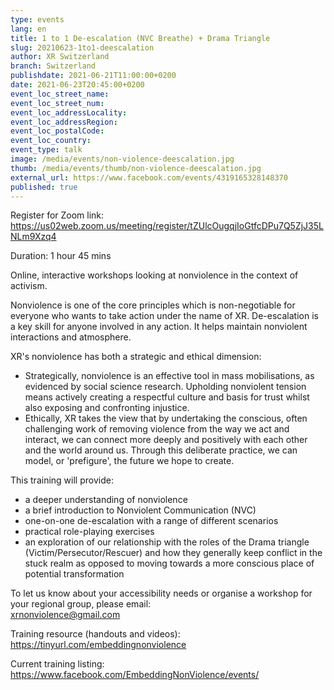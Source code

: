 ```yaml
---
type: events
lang: en
title: 1 to 1 De-escalation (NVC Breathe) + Drama Triangle
slug: 20210623-1to1-deescalation
author: XR Switzerland
branch: Switzerland
publishdate: 2021-06-21T11:00:00+0200
date: 2021-06-23T20:45:00+0200
event_loc_street_name: 
event_loc_street_num: 
event_loc_addressLocality: 
event_loc_addressRegion: 
event_loc_postalCode: 
event_loc_country: 
event_type: talk
image: /media/events/non-violence-deescalation.jpg
thumb: /media/events/thumb/non-violence-deescalation.jpg
external_url: https://www.facebook.com/events/4319165328148370
published: true
---
```

Register for Zoom link:\
<https://us02web.zoom.us/meeting/register/tZUlcOugqjIoGtfcDPu7Q5ZjJ35LNLm9Xzq4>

Duration: 1 hour 45 mins

Online, interactive workshops looking at nonviolence in the context of activism.

Nonviolence is one of the core principles which is non-negotiable for everyone who wants to take action under the name of XR. De-escalation is a key skill for anyone involved in any action. It helps maintain nonviolent interactions and atmosphere.

XR's nonviolence has both a strategic and ethical dimension:
- Strategically, nonviolence is an effective tool in mass mobilisations, as evidenced by social science research. Upholding nonviolent tension means actively creating a respectful culture and basis for trust whilst also exposing and confronting injustice.
- Ethically, XR takes the view that by undertaking the conscious, often challenging work of removing violence from the way we act and interact, we can connect more deeply and positively with each other and the world around us. Through this deliberate practice, we can model, or 'prefigure', the future we hope to create. 
  
This training will provide:
- a deeper understanding of nonviolence
- a brief introduction to Nonviolent Communication (NVC)
- one-on-one de-escalation with a range of different scenarios
- practical role-playing exercises
- an exploration of our relationship with the roles of the Drama triangle (Victim/Persecutor/Rescuer) and how they generally keep conflict in the stuck realm as opposed to moving towards a more conscious place of potential transformation

To let us know about your accessibility needs or organise a workshop for your regional group, please email:\
[xrnonviolence@gmail.com](mailto:xrnonviolence@gmail.com)

Training resource (handouts and videos):\
<https://tinyurl.com/embeddingnonviolence>

Current training listing:\
<https://www.facebook.com/EmbeddingNonViolence/events/>